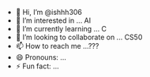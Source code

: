 - 👋 Hi, I’m @ishhh306
- 👀 I’m interested in ... AI 
- 🌱 I’m currently learning ... C
- 💞️ I’m looking to collaborate on ... CS50
- 📫 How to reach me ...???
- 😄 Pronouns: ... 
- ⚡ Fun fact: ...

<!---
ishhh306/ishhh306 is a ✨ special ✨ repository because its `README.md` (this file) appears on your GitHub profile.
You can click the Preview link to take a look at your changes.
--->
